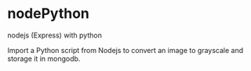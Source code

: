 # nodePython
nodejs (Express) with python

Import a Python script from Nodejs to convert an image to grayscale and storage it in mongodb.
